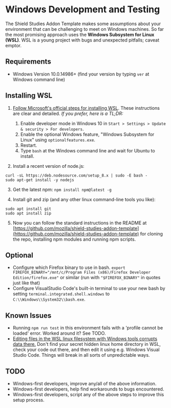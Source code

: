 # Windows Development and Testing

The Shield Studies Addon Template makes some assumptions about your environment that can be challenging to meet on Windows machines. So far the most promising approach uses the **Windows Subsystem for Linux (WSL)**. WSL is a young project with bugs and unexpected pitfalls; caveat emptor.

## Requirements

* Windows Version 10.0.14986+ (find your version by typing `ver` at Windows command line)

## Installing WSL

1. [Follow Microsoft's official steps for installing WSL](https://answers.microsoft.com/en-us/insider/wiki/insider_wintp-insider_install/how-to-enable-the-windows-subsystem-for-linux/16e8f2e8-4a6a-4325-a89a-fd28c7841775?auth=1). These instructions are clear and detailed. _If you prefer, here is a TL;DR:_

   1. Enable developer mode in Windows 10 in `Start > Settings > Update & security > For developers`.
   2. Enable the optional Windows feature, "Windows Subsystem for Linux" using `optionalfeatures.exe`.
   3. Restart.
   4. Type `bash` at the Windows command line and wait for Ubuntu to install.

2. Install a recent version of node.js:

```
curl -sL https://deb.nodesource.com/setup_8.x | sudo -E bash -
sudo apt-get install -y nodejs
```

3. Get the latest npm: `npm install npm@latest -g`

4. Install git and zip (and any other linux command-line tools you like):

```
sudo apt install git
sudo apt install zip
```

5. Now you can follow the standard instructions in the README at [https://github.com/mozilla/shield-studies-addon-template](https://github.com/mozilla/shield-studies-addon-template) for cloning the repo, installing npm modules and running npm scripts.

## Optional

* Configure which Firefox binary to use in bash. `export FIREFOX_BINARY="/mnt/c/Program Files (x86)/Firefox Developer Edition/firefox.exe"` or similar (run with `"$FIREFOX_BINARY"` in quotes just like that)
* Configure VisualStudio Code's built-in terminal to use your new bash by setting `terminal.integrated.shell.windows` to `C:\\Windows\\System32\\bash.exe`.

## Known Issues

* Running `npm run test` in this environment fails with a 'profile cannot be loaded' error. Worked around it? See TODO.
* [Editing files in the WSL linux filesystem with Windows tools corrupts data there.](https://blogs.msdn.microsoft.com/commandline/2016/11/17/do-not-change-linux-files-using-windows-apps-and-tools/) Don't find your secret hidden linux home directory in WSL, check your code out there, and then edit it using e.g. Windows Visual Studio Code. Things will break in all sorts of unpredictable ways.

## TODO

* Windows-first developers, improve any/all of the above information.
* Windows-first developers, help find workarounds to bugs encountered.
* Windows-first developers, script any of the above steps to improve this setup process.
